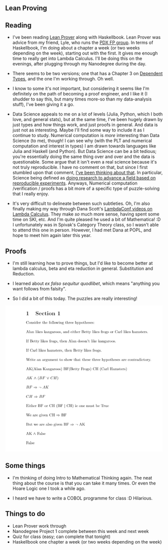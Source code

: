 ## Lean Proving

## Reading

- I've been reading [Lean Prover](https://leanprover.github.io/logic_and_proof/natural_deduction_for_propositional_logic.html)
along with Haskellbook. Lean Prover was advice from my friend, Lyle, 
  who runs the [PDX FP group](https://www.meetup.com/Portland-Functional-Programming-Study-Group/events/245273574/). In terms of Haskellbook, I'm doing about a chapter a week (or two weeks depending on the week), starting out
  with the first. It gives me enough time to really get into Lambda Calculus. I'll be doing this on the evenings, after 
  plugging through my Nanodegree during the day.
  
- There seems to be two versions; one that has a Chapter 3 on [Dependent Types](https://leanprover.github.io/theorem_proving_in_lean/introduction.html#about-this-book), and the one I'm working through. Oh well. 
  
- I know to some it's not important, but considering it seems like I'm definitely on the path of becoming 
  a proof engineer, and I like it (I shudder to say this, but many times more-so than my data-analysis
  stuff), I've been giving it a go. 
  
- Data Science appeals to me on a lot of levels (Julia, Python, which I both love, and general stats), but at the same time,
  I've been hugely drawn by just types and how things work, and just proofs in general. And data is just 
  not as interesting. Maybe I'll find some way to include it as I continue to study. Numerical computation is *more* 
  interesting than Data Science (to me), though! I can see why (with the PLT and numerical computation and interest
  in types) I am drawn towards languages like Julia and Haskell (and Python). But Data Science can be a bit tedious;
  you're essentially doing the same thing over and over and the data is questionable. 
  Some argue that it isn't even a real science because it's not truly reproducible. I have no comment on that, 
  but since I first stumbled upon that comment, [I've been thinking about that](https://towardsdatascience.com/is-data-science-a-real-science-2920bb2529aa). In particular, Science being defined as [doing research to advance a field based on reproducible experiments](https://www.quora.com/Is-data-science-a-real-science).
  Anyways, Numerical computation /verification / proofs has a bit 
  more of a specific type of puzzle-solving that I really enjoy.

- It's very difficult to delineate between such subtleties. Oh, I'm also finally making my way through Dana Scott's 
  [LambdaConf videos on Lambda Calculus](https://www.youtube.com/watch?v=S1aoZb7vF4M). They make *so* much more sense, having spent some time on SKI, etc. And I'm quite pleased he used a bit of Mathematica! :D
  I unfortunately was in Spivak's Category Theory class, so I wasn't able to attend this one in person. However,
  I had met Dana at POPL, and hope to meet him again later this year. 
  
## Proofs

- I'm still learning how to prove things, but I'd like to become better at lambda calculus, beta and eta
  reduction in general. Substitution and Reduction.
  
- I learned about *ex falso sequitur quodlibet*, which means "anything you want follows from falsity".
  
- So I did a bit of this today. The puzzles are really interesting!

<img src="/images/simple_proof.png" width="700">


## Some things
- I'm thinking of doing Intro to Mathematical Thinking again. The neat thing about the course is that 
  you can take it many times. Or even the Hoare Logic one I took a while ago. 
  
- I heard we have to write a COBOL programme for class :D Hilarious. 
  
## Things to do 
- Lean Prover work through
- Nanodegree Project 1 complete between this week and next week
- Quiz for class (easy; can complete that tonight)
- Haskellbook one chapter a week (or two weeks depending on the week)


